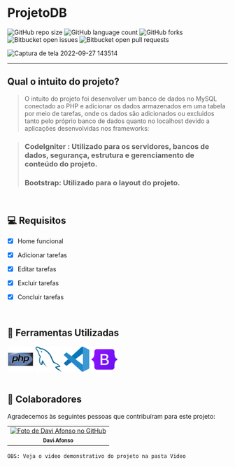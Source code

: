 # ProjetoDB
![GitHub repo size](https://img.shields.io/github/repo-size/Daviafonso88/ProjetoDB)
![GitHub language count](https://img.shields.io/github/languages/count/Daviafonso88/ProjetoDB)
![GitHub forks](https://img.shields.io/github/forks/Daviafonso88/ProjetoDB)
![Bitbucket open issues](https://img.shields.io/bitbucket/issues/Daviafonso88/ProjetoDB)
![Bitbucket open pull requests](https://img.shields.io/bitbucket/pr-raw/Daviafonso88/ProjetoDB)

![Captura de tela 2022-09-27 143514](https://user-images.githubusercontent.com/89953265/192596876-845f5970-1b7c-40a8-bd39-1c35398614db.png)

<hr>

## Qual o intuito do projeto?

> O intuito do projeto foi desenvolver um banco de dados no MySQL conectado ao PHP e adicionar os dados armazenados em uma tabela por meio de tarefas, onde os dados são adicionados ou excluidos tanto pelo próprio banco de dados quanto no localhost devido a aplicações desenvolvidas nos frameworks:

> ### CodeIgniter : Utilizado para os servidores, bancos de dados, segurança, estrutura e gerenciamento de conteúdo do projeto.
> ### Bootstrap: Utilizado para o layout do projeto.
<br>

## 💻 Requisitos 



- [x] Home funcional
- [x] Adicionar tarefas
- [x] Editar tarefas
- [x] Excluir tarefas
- [x] Concluir tarefas


<br>

## 🔧 Ferramentas Utilizadas 

<div align=rigth>

  <img align="rigth" alt="DaviAfonso88-php" height="60" width="60" src="https://raw.githubusercontent.com/devicons/devicon/master/icons/php/php-original.svg"> 
  <img align="rigth" alt="DaviAfonso88-mysql" height="60" width="60" src="https://raw.githubusercontent.com/devicons/devicon/master/icons/mysql/mysql-original.svg">
  <img align="rigth" alt="DaviAfonso88-mysql" height="60" width="60" src="https://raw.githubusercontent.com/devicons/devicon/master/icons/vscode/vscode-original.svg">
    <img align="rigth" alt="DaviAfonso88-Bootstrap" height="60" width="60" src="https://raw.githubusercontent.com/devicons/devicon/master/icons/bootstrap/bootstrap-original.svg">




<br>

<br>


## 🤝 Colaboradores

Agradecemos às seguintes pessoas que contribuíram para este projeto:

<table>
  <tr>
    <td align="center">
      <a href="#">
         <img src="https://avatars.githubusercontent.com/u/89953265?v=4" width="100px;" alt="Foto de Davi Afonso no GitHub"/><br>
        <sub>
          <b>Davi Afonso</b>
        </sub>
      </a>
    </td>
</table>

 ``` OBS: Veja o video demonstrativo do projeto na pasta Video ``` 
